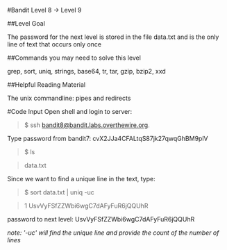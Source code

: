 #Bandit Level 8 → Level 9

##Level Goal

The password for the next level is stored in the file data.txt and is the only line of text that occurs only once

##Commands you may need to solve this level

grep, sort, uniq, strings, base64, tr, tar, gzip, bzip2, xxd

##Helpful Reading Material

The unix commandline: pipes and redirects

#Code Input
Open shell and login to server:
>$ ssh bandit8@bandit.labs.overthewire.org.

Type password from bandit7: cvX2JJa4CFALtqS87jk27qwqGhBM9plV

>$ ls

> data.txt

Since we want to find a unique line in the text, type: 
>$ sort data.txt | uniq -uc

>1 UsvVyFSfZZWbi6wgC7dAFyFuR6jQQUhR

password to next level: UsvVyFSfZZWbi6wgC7dAFyFuR6jQQUhR

*note: '-uc' will find the unique line and provide the count of the number of lines*
